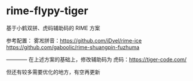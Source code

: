 # rime-flypy-tiger
基于小鹤双拼、虎码辅助码的 RIME 方案

参考配置：
雾凇拼音：https://github.com/iDvel/rime-ice
https://github.com/gaboolic/rime-shuangpin-fuzhuma

————
在上述方案的基础上，修改辅助码为 虎码：https://tiger-code.com/

但还有较多需要优化的地方，有空再更新

